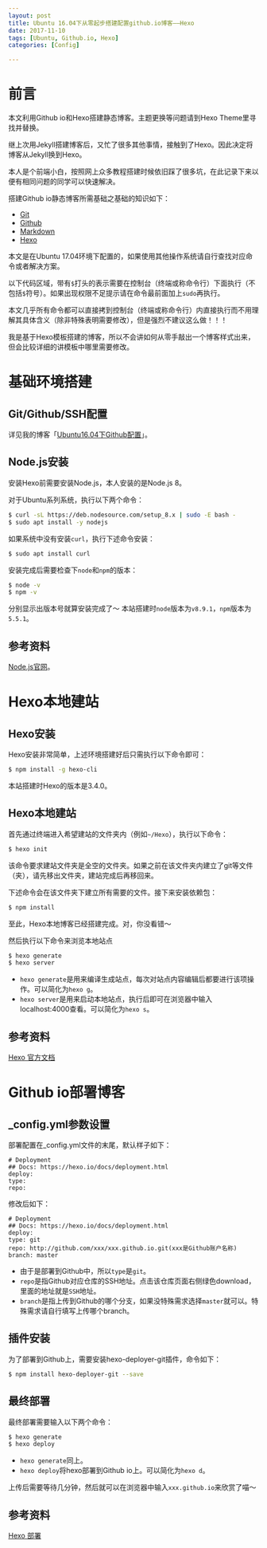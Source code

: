 ```yaml
---
layout: post
title: Ubuntu 16.04下从零起步搭建配置github.io博客——Hexo
date: 2017-11-10
tags: [Ubuntu, Github.io, Hexo]
categories: [Config]

---
```


# 前言

本文利用Github io和Hexo搭建静态博客。主题更换等问题请到Hexo Theme里寻找并替换。

继上次用Jekyll搭建博客后，又忙了很多其他事情，接触到了Hexo。因此决定将博客从Jekyll换到Hexo。

本人是个前端小白，按照网上众多教程搭建时候依旧踩了很多坑，在此记录下来以便有相同问题的同学可以快速解决。

搭建Github io静态博客所需基础之基础的知识如下：
- [Git](https://www.liaoxuefeng.com/wiki/0013739516305929606dd18361248578c67b8067c8c017b000)
- [Github](https://github.com/)
- [Markdown](http://wowubuntu.com/markdown/)
- [Hexo](https://hexo.io/zh-cn/index.html)

本文是在Ubuntu 17.04环境下配置的，如果使用其他操作系统请自行查找对应命令或者解决方案。

以下代码区域，带有`$`打头的表示需要在控制台（终端或称命令行）下面执行（不包括`$`符号）。如果出现权限不足提示请在命令最前面加上`sudo`再执行。

本文几乎所有命令都可以直接拷到控制台（终端或称命令行）内直接执行而不用理解其具体含义（除非特殊表明需要修改），但是强烈不建议这么做！！！

我是基于Hexo模板搭建的博客，所以不会讲如何从零手敲出一个博客样式出来，但会比较详细的讲模板中哪里需要修改。

# 基础环境搭建

## Git/Github/SSH配置

详见我的博客「[Ubuntu16.04下Github配置](/2017/05/01/Ubuntu-Github-config)」。

## Node.js安装

安装Hexo前需要安装Node.js，本人安装的是Node.js 8。

对于Ubuntu系列系统，执行以下两个命令：
``` bash
$ curl -sL https://deb.nodesource.com/setup_8.x | sudo -E bash -
$ sudo apt install -y nodejs
```
如果系统中没有安装`curl`，执行下述命令安装：
``` bash
$ sudo apt install curl
```
安装完成后需要检查下`node`和`npm`的版本：
``` bash
$ node -v
$ npm -v
```
分别显示出版本号就算安装完成了～
本站搭建时`node`版本为`v8.9.1`，`npm`版本为`5.5.1`。

## 参考资料

[Node.js官网](https://nodejs.org/en/download/package-manager/#debian-and-ubuntu-based-linux-distributions)。

# Hexo本地建站

## Hexo安装

Hexo安装非常简单，上述环境搭建好后只需执行以下命令即可：
``` bash
$ npm install -g hexo-cli
```
本站搭建时Hexo的版本是3.4.0。

## Hexo本地建站

首先通过终端进入希望建站的文件夹内（例如`~/Hexo`），执行以下命令：
``` bash
$ hexo init
```
该命令要求建站文件夹是全空的文件夹。如果之前在该文件夹内建立了git等文件（夹），请先移出文件夹，建站完成后再移回来。

下述命令会在该文件夹下建立所有需要的文件。接下来安装依赖包：
``` bash
$ npm install
```
至此，Hexo本地博客已经搭建完成。对，你没看错～

然后执行以下命令来浏览本地站点
``` bash
$ hexo generate
$ hexo server
```
- `hexo generate`是用来编译生成站点，每次对站点内容编辑后都要进行该项操作。可以简化为`hexo g`。
- `hexo server`是用来启动本地站点，执行后即可在浏览器中输入localhost:4000查看。可以简化为`hexo s`。

## 参考资料

[Hexo 官方文档](https://hexo.io/zh-cn/docs/)

# Github io部署博客

## \_config.yml参数设置

部署配置在\_config.yml文件的末尾，默认样子如下：
```
# Deployment
## Docs: https://hexo.io/docs/deployment.html
deploy:
type:
repo:
```
修改后如下：
```
# Deployment
## Docs: https://hexo.io/docs/deployment.html
deploy:
type: git
repo: http://github.com/xxx/xxx.github.io.git(xxx是Github账户名称)
branch: master
```
- 由于是部署到Github中，所以`type`是`git`。
- `repo`是指Github对应仓库的SSH地址。点击该仓库页面右侧绿色download，里面的地址就是`SSH`地址。
- `branch`是指上传到Github的哪个分支，如果没特殊需求选择`master`就可以。特殊需求请自行填写上传哪个branch。

## 插件安装

为了部署到Github上，需要安装hexo-deployer-git插件，命令如下：
``` bash
$ npm install hexo-deployer-git --save
```

## 最终部署

最终部署需要输入以下两个命令：
``` bash
$ hexo generate
$ hexo deploy
```
- `hexo generate`同上。
- `hexo deploy`将hexo部署到Github io上。可以简化为`hexo d`。

上传后需要等待几分钟，然后就可以在浏览器中输入`xxx.github.io`来欣赏了喵～

## 参考资料

[Hexo 部署](https://hexo.io/zh-cn/docs/deployment.html)
